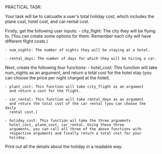PRACTICAL TASK:
  
  Your task will be to calcualte a user's total holiday cost, which includes the 
  plane cost, hotel cost, and car-rental cost.

  Firstly, get the following user inputs:
    - city_flight: The city they will be flying to. (You can create some
      options for them. Remember each city will have different flight
      costs.)

    - num_nights: The number of nights they will be staying at a hotel.

    - rental_days: The number of days for which they will be hiring a car.

  Next, create the following four functions: 
    - hotel_cost: This function will take num_nights as an argument,
      and return a total cost for the hotel stay (you can choose the price
      per night charged at the hotel).

    - plant_cost: This function will take city_flight as an argument
      and return a cost for the flight. 

    - car_rental: This function will take rental_days as an argument 
      and return the total cost of the car rental (you can choose the daily
      rental cost.)

    - holiday_cost: This function wil take the three arguemnts 
      hotel_cost, plane_cost, car_rental. Using these three 
      arguments, you can call all three of the above functions with
      respective arguments and finally return a total cost for your 
      holiday.

  Print out all the details about the holiday in a readable way.
